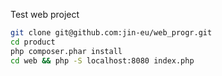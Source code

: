 Test web project

```bash
git clone git@github.com:jin-eu/web_progr.git
cd product
php composer.phar install
cd web && php -S localhost:8080 index.php
```

